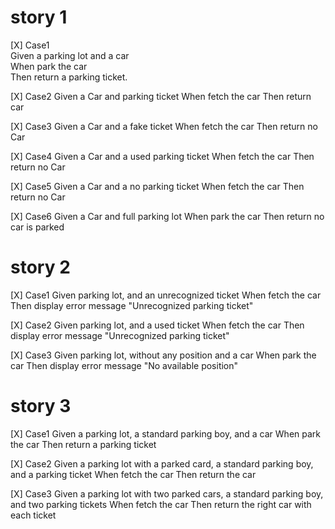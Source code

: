 # story 1
[X] Case1  
    Given a parking lot and a car  
    When park the car  
    Then return a parking ticket.

[X] Case2
    Given a Car and parking ticket
    When fetch the car
    Then return car

[X] Case3
    Given a Car and a fake ticket
    When fetch the car
    Then return no Car

[X] Case4
    Given a Car and a used parking ticket
    When fetch the car
    Then return no Car

[X] Case5
    Given a Car and a no parking ticket
    When fetch the car
    Then return no Car

[X] Case6
    Given a Car and full parking lot
    When park the car
    Then return no car is parked

# story 2 
[X] Case1 
    Given parking lot, and an unrecognized ticket 
    When fetch the car 
    Then display error message "Unrecognized parking ticket"

[X] Case2 
    Given parking lot, and a used ticket 
    When fetch the car 
    Then display error message "Unrecognized parking ticket"

[X] Case3 
    Given parking lot, without any position and a car 
    When park the car 
    Then display error message "No available position"
# story 3
[X] Case1 
    Given a parking lot, a standard parking boy, and a car 
    When park the car 
    Then return a parking ticket

[X] Case2 
    Given a parking lot with a parked card, a standard parking boy, and a parking ticket 
    When fetch the car 
    Then return the car

[X] Case3 
    Given a parking lot with two parked cars, a standard parking boy, and two parking tickets 
    When fetch the car 
    Then return the right car with each ticket